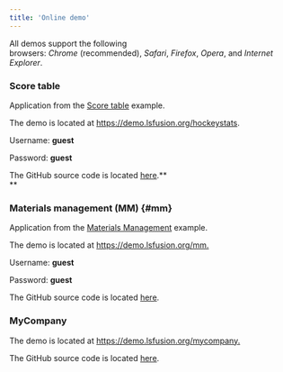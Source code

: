 ```yaml
---
title: 'Online demo'
---
```


All demos support the following browsers: *Chrome* (recommended), *Safari*, *Firefox*, *Opera*, and *Internet Explorer*.

### Score table

Application from the [Score table](Score_table.md) example.

The demo is located at <https://demo.lsfusion.org/hockeystats>.

Username: **guest**

Password: **guest**

The GitHub source code is located [here](https://github.com/lsfusion/samples/tree/master/hockeystats).**  
**

### Materials management (MM) {#mm}

Application from the [Materials Management](Materials_management.md) example.

The demo is located at <https://demo.lsfusion.org/mm>[.](http://demo.lsfusion.org/hockeystats)

Username: **guest**

Password: **guest**

The GitHub source code is located [here](https://github.com/lsfusion/samples/tree/master/mm).

### MyCompany

The demo is located at <https://demo.lsfusion.org/mycompany>[.](http://demo.lsfusion.org/hockeystats)

The GitHub source code is located [here](https://github.com/lsfusion-solutions/mycompany).
